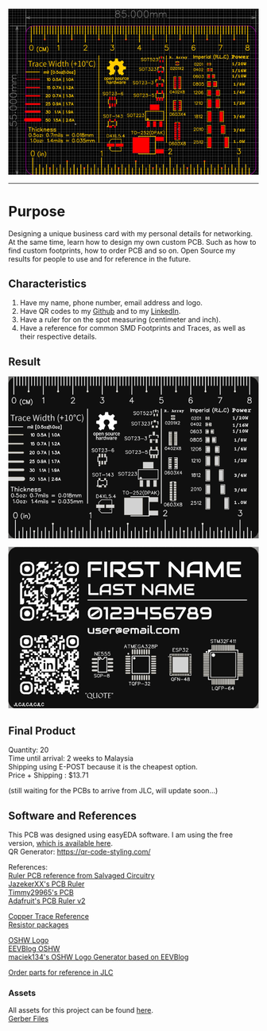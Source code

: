 ![Thumbnail](/assets/easyEDA_workspace.png)

---
# Purpose
Designing a unique business card with my personal details for networking.
At the same time, learn how to design my own custom PCB. Such as how to find custom footprints, how to order PCB and so on.
Open Source my results for people to use and for reference in the future.

## Characteristics
1. Have my name, phone number, email address and logo.
2. Have QR codes to my [Github](https://github.com/bropenguin847) and to my [LinkedIn](https://www.linkedin.com/in/lim-yeow-sheng/).
3. Have a ruler for on the spot measuring (centimeter and inch).
4. Have a reference for common SMD Footprints and Traces, as well as their respective details.

## Result
![Top Layer](/assets/Top_Layer_Ruler.png "Top Layer")

![Bottom Layer](/assets/Bottom_Layer_Ruler.png "Bottom Layer")

## Final Product
Quantity: 20 <br>
Time until arrival: 2 weeks to Malaysia <br>
Shipping using E-POST because it is the cheapest option. <br>
Price + Shipping : $13.71 <br>

(still waiting for the PCBs to arrive from JLC, will update soon...)

## Software and References
This PCB was designed using easyEDA software. I am using the free version, [which is available here](https://easyeda.com/page/download).
<br>
QR Generator: https://qr-code-styling.com/

References:<br>
[Ruler PCB reference from Salvaged Circuitry](https://www.salvagedcircuitry.com/pcb-business-card.html)<br>
[JazekerXX's PCB Ruler](https://oshwlab.com/JazekerXX/pcb-ruler)<br>
[Timmy29965's PCB](https://oshwlab.com/Timmy29965/pcb-lineal)<br>
[Adafruit's PCB Ruler v2](https://www.adafruit.com/product/1554)<br>

[Copper Trace Reference](https://www.pcbcart.com/article/content/copper-trace-and-capacity-relationship.html)<br>
[Resistor packages](https://eepower.com/resistor-guide/resistor-standards-and-codes/resistor-sizes-and-packages/)<br>

[OSHW Logo](https://github.com/OSHW/logo)<br>
[EEVBlog OSHW](https://www.eevblog.com/oshw/)<br>
[maciek134's OSHW Logo Generator based on EEVBlog](https://maciek134.github.io/oshw-logo-gen/)<br>

[Order parts for reference in JLC](https://jlcpcb.com/parts)<br>

### Assets
All assets for this project can be found [here](https://github.com/bropenguin847/PCB_Business_Card/tree/main/assets).<br>
[Gerber Files](https://github.com/bropenguin847/PCB_Business_Card/blob/main/assets/Gerber_Business_Card_Ruler.zip)

